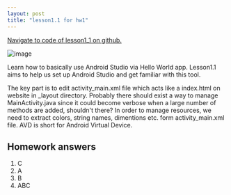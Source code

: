 ```yaml
---
layout: post
title: "lesson1.1 for hw1"
---
```


<a href="https://github.ccs.neu.edu/senyan/lesson1_1">Navigate to code of lesson1_1 on github.</a>

![image](https://user-images.githubusercontent.com/77960108/132998044-3be76c0b-e7c3-4ffd-9971-7d3e6f150af7.png)

<P>Learn how to basically use Android Studio via Hello World app. Lesson1.1 aims to help us set up Android Studio and get familiar with this tool.</p>
<p>The key part is to edit activity_main.xml file which acts like a index.html on website in _layout directory. Probably there should exist a way to manage MainActivity.java since it could become verbose when a large number of methods are added, shouldn't there?
In order to manage resources, we need to extract colors, string names, dimentions etc. form activity_main.xml file.
AVD is short for Android Virtual Device.</p>

<h2> Homework answers </h2>
<ol>
  <li>C</li>
  <li>A</li>
  <li>B</li>
  <li>ABC</li>
</ol>
